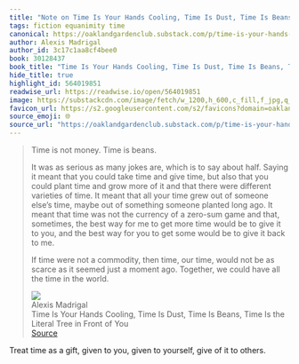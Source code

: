 ```yaml
---
title: "Note on Time Is Your Hands Cooling, Time Is Dust, Time Is Beans, Time Is the Literal Tree in Front of You via Alexis Madrigal"
tags: fiction equanimity time
canonical: https://oaklandgardenclub.substack.com/p/time-is-your-hands-cooling-time-is?utm_source=substack&utm_medium=email
author: Alexis Madrigal
author_id: 3c17c1aa8cf4bee0
book: 30128437
book_title: "Time Is Your Hands Cooling, Time Is Dust, Time Is Beans, Time Is the Literal Tree in Front of You"
hide_title: true
highlight_id: 564019851
readwise_url: https://readwise.io/open/564019851
image: https://substackcdn.com/image/fetch/w_1200,h_600,c_fill,f_jpg,q_auto:good,fl_progressive:steep,g_auto/https%3A%2F%2Fsubstack-post-media.s3.amazonaws.com%2Fpublic%2Fimages%2F334cf20f-f3bc-4f73-b364-19781612a8dd_1586x1983.jpeg
favicon_url: https://s2.googleusercontent.com/s2/favicons?domain=oaklandgardenclub.substack.com
source_emoji: 🌐
source_url: "https://oaklandgardenclub.substack.com/p/time-is-your-hands-cooling-time-is?utm_source=substack&utm_medium=email#:~:text=Time%20is%20not,in%20the%20world."
---
```


> Time is not money. Time is beans.
> 
> It was as serious as many jokes are, which is to say about half. Saying it meant that you could take time and give time, but also that you could plant time and grow more of it and that there were different varieties of time. It meant that all your time grew out of someone else’s time, maybe out of something someone planted long ago. It meant that time was not the currency of a zero-sum game and that, sometimes, the best way for me to get more time would be to give it to you, and the best way for you to get some would be to give it back to me.
> 
> If time were not a commodity, then time, our time, would not be as scarce as it seemed just a moment ago. Together, we could have all the time in the world.
> <div class="quoteback-footer"><div class="quoteback-avatar"><img class="mini-favicon" src="https://s2.googleusercontent.com/s2/favicons?domain=oaklandgardenclub.substack.com"></div><div class="quoteback-metadata"><div class="metadata-inner"><span style="display:none">FROM:</span><div aria-label="Alexis Madrigal" class="quoteback-author"> Alexis Madrigal</div><div aria-label="Time Is Your Hands Cooling, Time Is Dust, Time Is Beans, Time Is the Literal Tree in Front of You" class="quoteback-title"> Time Is Your Hands Cooling, Time Is Dust, Time Is Beans, Time Is the Literal Tree in Front of You</div></div></div><div class="quoteback-backlink"><a target="_blank" aria-label="go to the full text of this quotation" rel="noopener" href="https://oaklandgardenclub.substack.com/p/time-is-your-hands-cooling-time-is?utm_source=substack&utm_medium=email#:~:text=Time%20is%20not,in%20the%20world." class="quoteback-arrow"> Source</a></div></div>

Treat time as a gift, given to you, given to yourself, give of it to others.